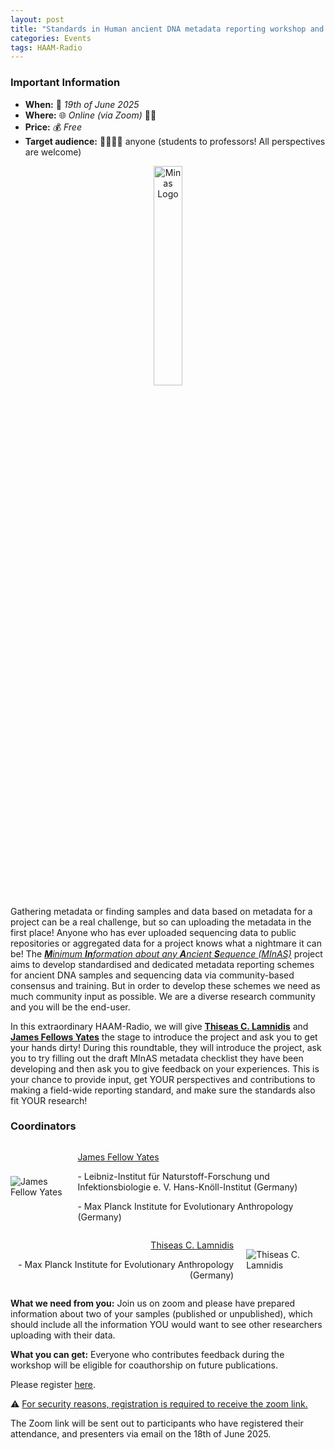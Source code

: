 ```yaml
---
layout: post
title: "Standards in Human ancient DNA metadata reporting workshop and round table"
categories: Events
tags: HAAM-Radio
---
```


### Important Information
- **When:** 📅 _19th of June 2025_
- **Where:** 🌐 _Online (via Zoom)_ 🧑‍💻
- **Price:** 💰 _Free_
- **Target audience:** 🧑‍🔬🧑‍💻 anyone (students to professors! All perspectives are welcome)

<p  align="middle">
<img src="{{ "assets/media/event_images/2025-05-09-event/minas-logo-flat.png" | relative_url }}" alt="Minas Logo" style="width: 30%; height: 30%">
</p>

Gathering metadata or finding samples and data based on metadata for a project can be a real challenge, but so can uploading the metadata in the first place! Anyone who has ever uploaded sequencing data to public repositories or aggregated data for a project knows what a nightmare it can be!
The [_**M**inimum **In**formation about any **A**ncient **S**equence (MInAS)_](https://www.mixs-minas.org/) project aims to develop standardised and dedicated metadata reporting schemes for ancient DNA samples and sequencing data via community-based consensus and training. But in order to develop these schemes we need as much community input as possible. We are a diverse research community and you will be the end-user.

In this extraordinary HAAM-Radio, we will give [**Thiseas C. Lamnidis**](https://www.eva.mpg.de/archaeogenetics/staff/thiseas-christos-lamnidis/) and [**James Fellows Yates**](https://www.jafy.eu/) the stage to introduce the project and ask you to get your hands dirty! During this roundtable, they will introduce the project, ask you to try filling out the draft MInAS metadata checklist they have been developing and then ask you to give feedback on your experiences. This is your chance to provide input, get YOUR perspectives and contributions to making a field-wide reporting standard, and make sure the standards also fit YOUR research!

### Coordinators


<div style="display: flex; align-items: center;">
  <img src="{{ 'assets/media/event_images/2025-05-09-event/FELLOWS_YATES_James.jpg' | relative_url }}" 
       alt="James Fellow Yates" 
       style="max-width: 200px; margin-right: 20px;">
  <div>
    <p><u>James Fellow Yates</u></p>
    <p> - Leibniz-Institut für Naturstoff-Forschung und Infektionsbiologie e. V. Hans-Knöll-Institut (Germany) </p>
    <p> - Max Planck Institute for Evolutionary Anthropology (Germany)</p>
  </div>
</div>

<div style="display: flex; align-items: center;">
  <div>
    <p style="text-align: right"><u>Thiseas C. Lamnidis</u></p>
    <p style="text-align: right"> - Max Planck Institute for Evolutionary Anthropology (Germany)</p>
  </div>
  <img src="{{ 'assets/media/event_images/2025-05-09-event/LAMNIDIS_Thiseas.jpg' | relative_url }}" 
       alt="Thiseas C. Lamnidis" 
       style="max-width: 200px; margin-left: 20px;">
</div>

**What we need from you:**
Join us on zoom and please have prepared information about two of your samples (published or unpublished), which should include all the information YOU would want to see other researchers uploading with their data.

**What you can get:**
Everyone who contributes feedback during the workshop will be eligible for coauthorship on future publications.

Please register [here](https://forms.gle/56uacGKDBpZu3MFG7). 

⚠️ <u>For security reasons, registration is required to receive the zoom link.</u>

The Zoom link will be sent out to participants who have registered their attendance, and presenters via email on the 18th of June 2025.
